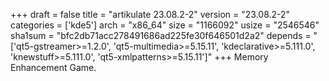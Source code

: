 +++
draft = false
title = "artikulate 23.08.2-2"
version = "23.08.2-2"
categories = ['kde5']
arch = "x86_64"
size = "1166092"
usize = "2546546"
sha1sum = "bfc2db71acc278491686ad225fe30f646501d2a2"
depends = "['qt5-gstreamer>=1.2.0', 'qt5-multimedia>=5.15.11', 'kdeclarative>=5.111.0', 'knewstuff>=5.111.0', 'qt5-xmlpatterns>=5.15.11']"
+++
Memory Enhancement Game.
